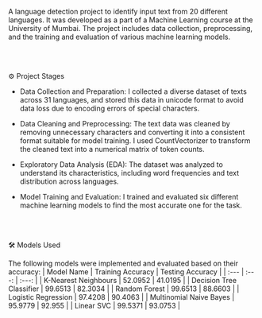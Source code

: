 A language detection project to identify input text from 20 different languages. It was developed as a part of a Machine Learning course at the University of Mumbai. The project includes data collection, preprocessing, and the training and evaluation of various machine learning models.

<br>

<br>

⚙️ Project Stages

- Data Collection and Preparation: I collected a diverse dataset of texts across 31 languages, and stored this data in unicode format to avoid data loss due to encoding errors of special characters.

- Data Cleaning and Preprocessing: The text data was cleaned by removing unnecessary characters and converting it into a consistent format suitable for model training. I used CountVectorizer to transform the cleaned text into a numerical matrix of token counts.

- Exploratory Data Analysis (EDA): The dataset was analyzed to understand its characteristics, including word frequencies and text distribution across languages.

- Model Training and Evaluation: I trained and evaluated six different machine learning models to find the most accurate one for the task.

<br>

<br>

🛠️ Models Used

The following models were implemented and evaluated based on their accuracy:
| Model Name | Training Accuracy | Testing Accuracy |
| :--- | :---: | :---: |
| K-Nearest Neighbours | 52.0952 | 41.0195 |
| Decision Tree Classifier | 99.6513 | 82.3034 |
| Random Forest | 99.6513 | 88.6603 |
| Logistic Regression | 97.4208 | 90.4063 |
| Multinomial Naive Bayes | 95.9779 | 92.955 |
| Linear SVC | 99.5371 | 93.0753 |
